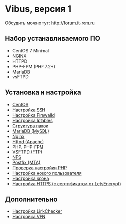 # Vibus, версия 1

Обсудить можно тут: http://forum.it-rem.ru

## Набор устанавливаемого ПО
- CentOS 7 Minimal
- NGINX
- HTTPD
- PHP-FPM (PHP 7.2+)
- MariaDB
- vsFTPD

## Установка и настройка
- [CentOS](doc/configure/centos.md)
- [Настройка SSH](doc/configure/ssh.md)
- [Настройка Firewalld](doc/configure/firewalld.md)
- [Настройка Iptables](doc/configure/iptables.md)
- [Структура папок](doc/configure/dir.md)
- [MariaDB (MySQL)](doc/configure/mariadb.md)
- [Nginx](doc/configure/nginx.md)
- [Httpd (Apache)](doc/configure/httpd.md)
- [PHP, PHP-FPM](doc/configure/php-fpm.md)
- [VSFTPD (FTP)](doc/configure/vsftpd.md)
- [NFS](doc/configure/nfs.md)
- [Postfix (MTA)](doc/configure/postfix.md)
- [Проверка настройки PHP](doc/configure/check-php.md)
- [Настройка нового пользователя](doc/configure/new-user.md)
- [Настройка крона](doc/configure/cron.md)
- [Настройка HTTPS (с сертификатом от LetsEncrypt)](doc/configure/letsencrypt-certbot.md)

## Дополнительно
- [Настройка LinkChecker](doc/configure/linkchecker.md)
- [Настройка VPN](doc/configure/xl2tpd.md)
